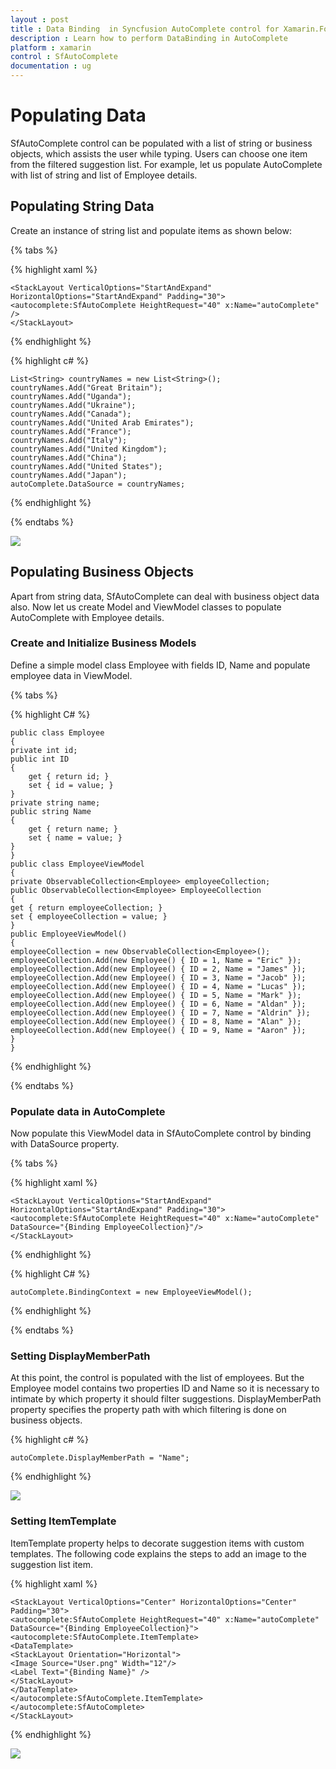 ```yaml
---
layout : post
title : Data Binding  in Syncfusion AutoComplete control for Xamarin.Forms
description : Learn how to perform DataBinding in AutoComplete
platform : xamarin
control : SfAutoComplete
documentation : ug
---
```


# Populating Data

SfAutoComplete control can be populated with a list of string or business objects, which assists the user while typing. Users can choose one item from the filtered suggestion list. For example, let us populate AutoComplete with list of string and list of Employee details.

## Populating String Data

Create an instance of string list and populate items as shown below: 

{% tabs %}

{% highlight xaml %}

	<StackLayout VerticalOptions="StartAndExpand" HorizontalOptions="StartAndExpand" Padding="30">
	<autocomplete:SfAutoComplete HeightRequest="40" x:Name="autoComplete" />
	</StackLayout>
	
{% endhighlight %}

{% highlight c# %}

	List<String> countryNames = new List<String>();
	countryNames.Add("Great Britain");
	countryNames.Add("Uganda");
	countryNames.Add("Ukraine");
	countryNames.Add("Canada");
	countryNames.Add("United Arab Emirates");
	countryNames.Add("France");
	countryNames.Add("Italy");
	countryNames.Add("United Kingdom");
	countryNames.Add("China");
	countryNames.Add("United States");
	countryNames.Add("Japan");
	autoComplete.DataSource = countryNames;

{% endhighlight %}

{% endtabs %}

![](images/populating-data-string.png)

## Populating Business Objects

Apart from string data, SfAutoComplete can deal with business object data also. Now let us create Model and ViewModel classes to populate AutoComplete with Employee details.

### Create and Initialize Business Models 

Define a simple model class Employee with fields ID, Name and populate employee data in ViewModel.

{% tabs %}

{% highlight C# %}

	public class Employee
	{
	private int id;
	public int ID
	{
		get { return id; }
		set { id = value; }
	}
	private string name;
	public string Name
	{
		get { return name; }
		set { name = value; }
	}
	}
	public class EmployeeViewModel
	{
	private ObservableCollection<Employee> employeeCollection;
	public ObservableCollection<Employee> EmployeeCollection
	{
	get { return employeeCollection; }
	set { employeeCollection = value; }
	}
	public EmployeeViewModel()
	{
	employeeCollection = new ObservableCollection<Employee>();
	employeeCollection.Add(new Employee() { ID = 1, Name = "Eric" });
	employeeCollection.Add(new Employee() { ID = 2, Name = "James" });
	employeeCollection.Add(new Employee() { ID = 3, Name = "Jacob" });
	employeeCollection.Add(new Employee() { ID = 4, Name = "Lucas" });
	employeeCollection.Add(new Employee() { ID = 5, Name = "Mark" });
	employeeCollection.Add(new Employee() { ID = 6, Name = "Aldan" });
	employeeCollection.Add(new Employee() { ID = 7, Name = "Aldrin" });
	employeeCollection.Add(new Employee() { ID = 8, Name = "Alan" });
	employeeCollection.Add(new Employee() { ID = 9, Name = "Aaron" });
	}
	}

{% endhighlight %}

{% endtabs %}

### Populate data in AutoComplete

Now populate this ViewModel data in SfAutoComplete control by binding with DataSource property. 

{% tabs %}

{% highlight xaml %}

	<StackLayout VerticalOptions="StartAndExpand" HorizontalOptions="StartAndExpand" Padding="30">
	<autocomplete:SfAutoComplete HeightRequest="40" x:Name="autoComplete" DataSource="{Binding EmployeeCollection}"/>
	</StackLayout> 

{% endhighlight %}

{% highlight C# %}

	autoComplete.BindingContext = new EmployeeViewModel();

{% endhighlight %}

{% endtabs %}

### Setting DisplayMemberPath

At this point, the control is populated with the list of employees. But the Employee model contains two properties ID and Name so it is necessary to intimate by which property it should filter suggestions. DisplayMemberPath property specifies the property path with which filtering is done on business objects.

{% highlight c# %}
	
	autoComplete.DisplayMemberPath = "Name";
	
{% endhighlight %}

![](images/populating-data-business-object.png)

### Setting ItemTemplate

ItemTemplate property helps to decorate suggestion items with custom templates. The following code explains the steps to add an image to the suggestion list item.

{% highlight xaml %}

	<StackLayout VerticalOptions="Center" HorizontalOptions="Center" Padding="30">
	<autocomplete:SfAutoComplete HeightRequest="40" x:Name="autoComplete" DataSource="{Binding EmployeeCollection}">
	<autocomplete:SfAutoComplete.ItemTemplate>
	<DataTemplate>
	<StackLayout Orientation="Horizontal">
	<Image Source="User.png" Width="12"/>
	<Label Text="{Binding Name}" />
	</StackLayout>
	</DataTemplate>
	</autocomplete:SfAutoComplete.ItemTemplate>
	</autocomplete:SfAutoComplete>
	</StackLayout>

{% endhighlight %}

![](images/item-template.png)